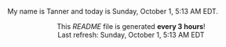 My name is Tanner and today is Sunday, October 1, 5:13 AM EDT.

<p align="center">This <i>README</i> file is generated <b>every 3 hours</b>!</br>Last refresh: Sunday, October 1, 5:13 AM EDT<br /></p>
